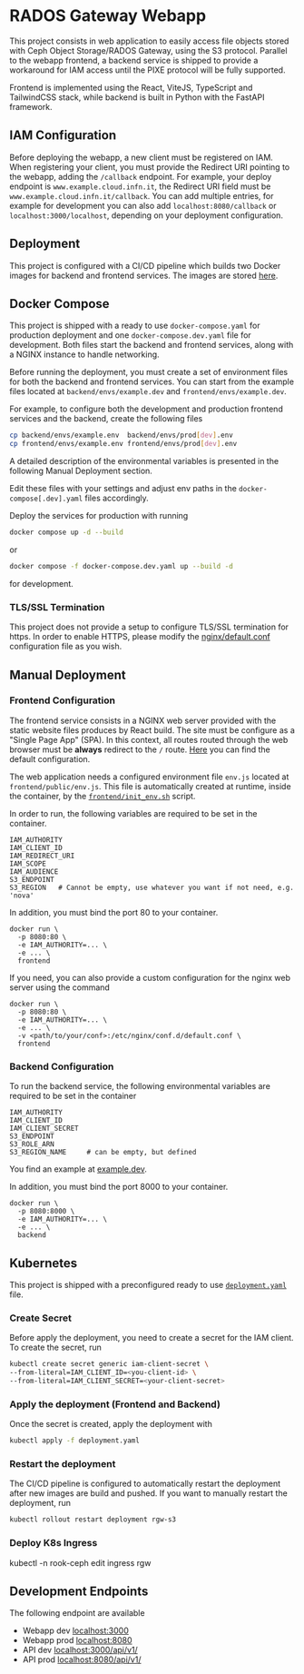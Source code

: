 # RADOS Gateway Webapp

This project consists in web application to easily access file objects stored
with Ceph Object Storage/RADOS Gateway, using the S3 protocol. Parallel to the
webapp frontend, a backend service is shipped to provide a workaround for IAM
access until the PIXE protocol will be fully supported.

Frontend is implemented using the React, ViteJS, TypeScript and TailwindCSS
stack, while backend is built in Python with the FastAPI framework.

## IAM Configuration

Before deploying the webapp, a new client must be registered on IAM.
When registering your client, you must provide the Redirect URI pointing to the
webapp, adding the `/callback` endpoint.
For example, your deploy endpoint is `www.example.cloud.infn.it`, the Redirect
URI field must be `www.example.cloud.infn.it/callback`.
You can add multiple entries, for example for development you can also add
`localhost:8080/callback` or `localhost:3000/localhost`, depending on your
deployment configuration.  

## Deployment

This project is configured with a CI/CD pipeline which builds two Docker images
for backend and frontend services. The images are stored
[here](https://baltig.infn.it/infn-cloud/webapp-rgw/container_registry).

## Docker Compose

This project is shipped with a ready to use `docker-compose.yaml` for production
deployment and one `docker-compose.dev.yaml` file for development. Both files
start the backend and frontend services, along with a NGINX instance to handle
networking.

Before running the deployment, you must create a set of environment files for
both the backend and frontend services. You can start from the example files
located at `backend/envs/example.dev` and `frontend/envs/example.dev`.

For example, to configure both the development and production frontend services
and the backend, create the following files

```bash
cp backend/envs/example.env  backend/envs/prod[dev].env
cp frontend/envs/example.env frontend/envs/prod[dev].env
```

A detailed description of the environmental variables is presented in the
following Manual Deployment section.

Edit these files with your settings and adjust env paths in the
`docker-compose[.dev].yaml` files accordingly.

Deploy the services for production with running

```bash
docker compose up -d --build
```

or

```bash
docker compose -f docker-compose.dev.yaml up --build -d
```

for development.

### TLS/SSL Termination

This project does not provide a setup to configure TLS/SSL termination for https.
In order to enable HTTPS, please modify the [nginx/default.conf](nginx/default.conf)
configuration file as you wish.

## Manual Deployment

### Frontend Configuration

The frontend service consists in a NGINX web server provided with the static
website files produces by React build. The site must be configure as a
"Single Page App" (SPA). In this context, all routes routed through the web
browser must be **always** redirect to the `/` route.
[Here](frontend/nginx.conf) you can find the default configuration.

The web application needs a configured environment file `env.js` located at
`frontend/public/env.js`. This file is automatically created at runtime, inside
the container, by the [`frontend/init_env.sh`](frontend/init_env.sh) script.

In order to run, the following variables are required to be set in the
container.

```shell
IAM_AUTHORITY
IAM_CLIENT_ID
IAM_REDIRECT_URI
IAM_SCOPE
IAM_AUDIENCE
S3_ENDPOINT
S3_REGION   # Cannot be empty, use whatever you want if not need, e.g. 'nova'
```

In addition, you must bind the port 80 to your container.

```shell
docker run \
  -p 8080:80 \
  -e IAM_AUTHORITY=... \
  -e ... \
  frontend
```

If you need, you can also provide a custom configuration for the nginx web server
using the command

```shell
docker run \
  -p 8080:80 \ 
  -e IAM_AUTHORITY=... \
  -e ... \
  -v <path/to/your/conf>:/etc/nginx/conf.d/default.conf \
  frontend
```

### Backend Configuration

To run the backend service, the following environmental variables
are required to be set in the container

```shell
IAM_AUTHORITY
IAM_CLIENT_ID
IAM_CLIENT_SECRET
S3_ENDPOINT
S3_ROLE_ARN
S3_REGION_NAME     # can be empty, but defined
```

You find an example at [example.dev](backend/envs/example.env).

In addition, you must bind the port 8000 to your container.

```shell
docker run \
  -p 8080:8000 \ 
  -e IAM_AUTHORITY=... \
  -e ... \
  backend
```

## Kubernetes

This project is shipped with a preconfigured ready to use
[`deployment.yaml`](deployment.yaml) file.

### Create Secret

Before apply the deployment, you need to create a secret for the IAM client. To
create the secret, run

```bash
kubectl create secret generic iam-client-secret \
--from-literal=IAM_CLIENT_ID=<you-client-id> \
--from-literal=IAM_CLIENT_SECRET=<your-client-secret>
```

### Apply the deployment (Frontend and Backend)

Once the secret is created, apply the deployment with

```bash
kubectl apply -f deployment.yaml
```

### Restart the deployment

The CI/CD pipeline is configured to automatically restart the
deployment after new images are build and pushed.
If you want to manually restart the deployment, run

```bash
kubectl rollout restart deployment rgw-s3
```

### Deploy K8s Ingress

kubectl -n rook-ceph edit ingress rgw

## Development Endpoints

The following endpoint are available

- Webapp dev [localhost:3000](localhost:3000)
- Webapp prod [localhost:8080](localhost:8080)
- API dev [localhost:3000/api/v1/](localhost:3000/api/v1/)
- API prod [localhost:8080/api/v1/](localhost:8080/api/v1/)
